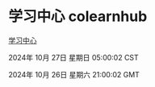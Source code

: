 # 学习中心 colearnhub
[学习中心](http://219.139.197.74:56308/colearnhub/)

2024年 10月 27日 星期日 05:00:02 CST

2024年 10月 26日 星期六 21:00:02 GMT
